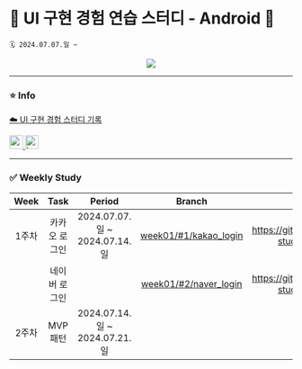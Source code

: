 # 🌈 UI 구현 경험 연습 스터디 - Android 🌈
```
🗓️ 2024.07.07.일 ~
```

<div align="center">
  <a href="https://hits.seeyoufarm.com">
    <img src="https://hits.seeyoufarm.com/api/count/incr/badge.svg?url=https%3A%2F%2Fgithub.com%2FVSCodeNers%2Fui-study-android&count_bg=%231FA27B&title_bg=%2320DF77&icon=androidstudio.svg&icon_color=%23FFFFFF&title=VSCodeNers+Android&edge_flat=false"/>
  </a>
</div>

---

### ⭐️ Info
[☁️ UI 구현 경험 스터디 기록](https://project0115jjm.notion.site/9e536cd7482049e89ba334652a3cd496?v=2370cf4845394d12866286f21732d523&pvs=4)  

<a href="https://developer.android.com" target="_blank" rel="noreferrer"> <img src="http://img.shields.io/badge/-Android_Studio-3DDC84?style=for-the-badge&logo=Android%20Studio&logoColor=white" alt="android" height="24"/> </a> <!-- 안드로이드 -->
<a href="https://kotlinlang.org" target="_blank" rel="noreferrer"> <img src="http://img.shields.io/badge/-Kotlin-7f52ff?style=for-the-badge&logo=Kotlin&logoColor=white" alt="kotlin" height="24"/> </a> <!-- Kotlin -->  

---

### ✅ Weekly Study
| Week | Task | Period | Branch | Issue | PR |
| :---: | :---: | :---: | :---: | :---: | :--: |
| 1주차 | 카카오 로그인 | 2024.07.07.일 ~ 2024.07.14.일 | [week01/#1/kakao_login](https://github.com/VSCodeNers/ui-study-android/tree/week01/%231/kakao_login) | https://github.com/VSCodeNers/ui-study-android/issues/1 | https://github.com/VSCodeNers/ui-study-android/pull/3 |
|   | 네이버 로그인 |   | [week01/#2/naver_login](https://github.com/VSCodeNers/ui-study-android/tree/week01/%232/naver_login) | https://github.com/VSCodeNers/ui-study-android/issues/2 | https://github.com/VSCodeNers/ui-study-android/pull/4 |
| 2주차 | MVP 패턴 | 2024.07.14.일 ~ 2024.07.21.일 |  |  |
